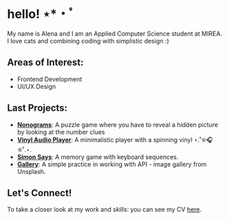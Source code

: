 # hello! ⋆*・ﾟ

My name is Alena and I am an Applied Computer Science student at MIREA. I love cats and combining coding with simplistic design :)

## Areas of Interest:
- Frontend Development
- UI/UX Design

## Last Projects:
- [**Nonograms**](https://rolling-scopes-school.github.io/alvorie-JSFE2024Q4/nonograms/index.html): A puzzle game where you have to reveal a hidden picture by looking at the number clues
- [**Vinyl Audio Player**](https://rolling-scopes-school.github.io/alvorie-JSFEPRESCHOOL2024Q2/audio-player/): A minimalistic player with a spinning vinyl ⋆.˚✮🎧✮˚.⋆.
- [**Simon Says**](https://rolling-scopes-school.github.io/alvorie-JSFE2024Q4/simon-says/index.html): A memory game with keyboard sequences.
- [**Gallery**](https://rolling-scopes-school.github.io/alvorie-JSFEPRESCHOOL2024Q2/image-gallery/): A simple practice in working with API - image gallery from Unsplash.

## Let's Connect!
To take a closer look at my work and skills: you can see my CV [here](https://alvorie.github.io/rsschool-cv/).
